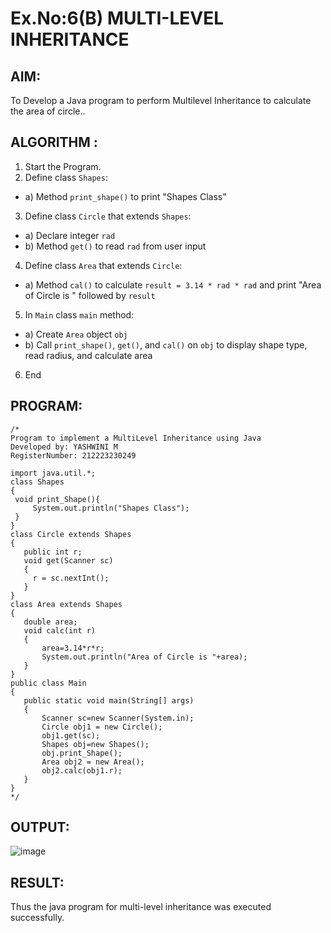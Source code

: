 # Ex.No:6(B) MULTI-LEVEL INHERITANCE

## AIM:
To Develop a Java program to perform Multilevel Inheritance to calculate the area of circle..

## ALGORITHM :
1.	Start the Program.
2.	Define class `Shapes`:
-	a) Method `print_shape()` to print "Shapes Class"
3.	Define class `Circle` that extends `Shapes`:
-	a) Declare integer `rad`
-	b) Method `get()` to read `rad` from user input
4.	Define class `Area` that extends `Circle`:
-	a) Method `cal()` to calculate `result = 3.14 * rad * rad` and print "Area of Circle is " followed by `result`
5.	In `Main` class `main` method:
-	a) Create `Area` object `obj`
-	b) Call `print_shape()`, `get()`, and `cal()` on `obj` to display shape type, read radius, and calculate area
6.	End


## PROGRAM:
 ```
/*
Program to implement a MultiLevel Inheritance using Java
Developed by: YASHWINI M
RegisterNumber: 212223230249

import java.util.*;
class Shapes
{
  void print_Shape(){
      System.out.println("Shapes Class");
  }
}
class Circle extends Shapes
{
    public int r;
    void get(Scanner sc)
    {
      r = sc.nextInt();
    }
}
class Area extends Shapes
{
    double area;
    void calc(int r)
    {
        area=3.14*r*r;
        System.out.println("Area of Circle is "+area);
    }
}
public class Main
{
    public static void main(String[] args)
    {
        Scanner sc=new Scanner(System.in);
        Circle obj1 = new Circle();
        obj1.get(sc);
        Shapes obj=new Shapes();
        obj.print_Shape();
        Area obj2 = new Area();
        obj2.calc(obj1.r);
    }
}
*/
```

## OUTPUT:
![image](https://github.com/user-attachments/assets/5730f680-5fd2-489c-8258-d2976a85f335)

## RESULT:
Thus the java program for multi-level inheritance was executed successfully.
